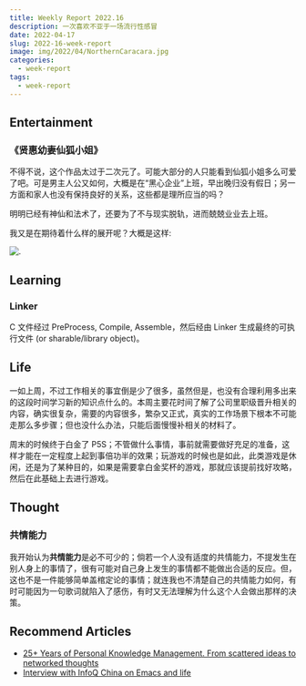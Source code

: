 ```yaml
---
title: Weekly Report 2022.16
description: 一次喜欢不亚于一场流行性感冒
date: 2022-04-17
slug: 2022-16-week-report
image: img/2022/04/NorthernCaracara.jpg
categories:
  - week-report
tags:
  - week-report
---
```


## Entertainment

### 《贤惠幼妻仙狐小姐》

不得不说，这个作品太过于二次元了。可能大部分的人只能看到仙狐小姐多么可爱了吧。可是男主人公又如何，大概是在“黑心企业”上班，早出晚归没有假日；另一方面和家人也没有保持良好的关系，这些都是理所应当的吗？

明明已经有神仙和法术了，还要为了不与现实脱轨，进而兢兢业业去上班。

我又是在期待着什么样的展开呢？大概是这样:

![.](img/2022/04/garfield.jpg)

## Learning

### Linker

C 文件经过 PreProcess, Compile, Assemble，然后经由 Linker 生成最终的可执行文件 (or sharable/library object)。

## Life

一如上周，不过工作相关的事宜倒是少了很多，虽然但是，也没有合理利用多出来的这段时间学习新的知识点什么的。本周主要花时间了解了公司里职级晋升相关的内容，确实很复杂，需要的内容很多，繁杂又正式，真实的工作场景下根本不可能走那么多步骤；但也没什么办法，只能后面慢慢补相关的材料了。

周末的时候终于白金了 P5S；不管做什么事情，事前就需要做好充足的准备，这样才能在一定程度上起到事倍功半的效果；玩游戏的时候也是如此，此类游戏是休闲，还是为了某种目的，如果是需要拿白金奖杯的游戏，那就应该提前找好攻略，然后在此基础上去进行游戏。

## Thought

### 共情能力

我开始认为**共情能力**是必不可少的；倘若一个人没有适度的共情能力，不提发生在别人身上的事情了，很有可能对自己身上发生的事情都不能做出合适的反应。但，这也不是一件能够简单盖棺定论的事情；就连我也不清楚自己的共情能力如何，有时可能因为一句歌词就陷入了感伤，有时又无法理解为什么这个人会做出那样的决策。

## Recommend Articles

- [25+ Years of Personal Knowledge Management. From scattered ideas to networked thoughts](https://dsebastien.net/blog/2022-04-03-25-years-of-personal-knowledge-management)
- [Interview with InfoQ China on Emacs and life](https://protesilaos.com/codelog/2022-04-10-interview-infoq-china-emacs-life/)
